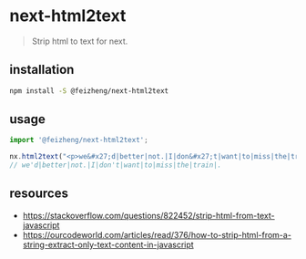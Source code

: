 # next-html2text
> Strip html to text for next.

## installation
```bash
npm install -S @feizheng/next-html2text
```

## usage
```js
import '@feizheng/next-html2text';

nx.html2text("<p>we&#x27;d|better|not.|I|don&#x27;t|want|to|miss|the|train|yeah!</p>")
// we'd|better|not.|I|don't|want|to|miss|the|train|.
```

## resources
- https://stackoverflow.com/questions/822452/strip-html-from-text-javascript
- https://ourcodeworld.com/articles/read/376/how-to-strip-html-from-a-string-extract-only-text-content-in-javascript
